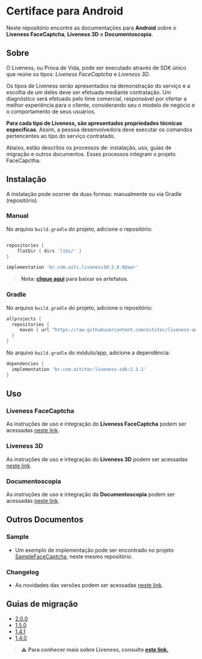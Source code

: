 #  Certiface para Android

Neste repositório encontre as documentações para **Android** sobre o **Liveness FaceCaptcha**, **Liveness 3D** e **Documentoscopia**.



## Sobre

O Liveness, ou Prova de Vida, pode ser executado através de  SDK único que reúne os tipos: *Liveness FaceCaptcha* e *Liveness 3D*. 

Os tipos de Liveness serão apresentados na demonstração do serviço e a escolha de um deles deve ser efetuada mediante contratação. Um diagnóstico será efetuado pelo time comercial, responsável por ofertar a melhor experiência para o cliente, considerando seu o modelo de negócio e o comportamento de seus usuários.

**Para cada tipo de Liveness, são apresentados propriedades técnicas específicas**. Assim, a pessoa desenvolvedora deve executar os comandos pertencentes ao tipo do serviço contratado.

Abaixo, estão descritos os processos de: instalação, uso, guias de migração e outros documentos. Esses processos integram o projeto FaceCapctha.

##  Instalação

A instalação pode ocorrer de duas formas: manualmente ou via Gradle (repositório).

### Manual

No arquivo `build.gradle` do projeto, adicione o repositório:


```gradle

repositories {
    flatDir { dirs 'libs/' }
}

implementation 'br.com.oiti.liveness3d:3.0.0@aar'
```

> **Nota: [clique aqui](https://github.com/oititec/liveness-android-sdk/tree/main/br/com/oititec/liveness-sdk) para baixar os artefatos.**

###  Gradle

No arquivo `build.gradle` do projeto, adicione o repositório:

```gradle
allprojects {
  repositories {
     maven { url "https://raw.githubusercontent.com/oititec/liveness-android-sdk/main/" }
  }
}
```

No arquivo `build.gradle` do módulo/app, adicione a dependência:

```gradle
dependencies {
  implementation 'br.com.oititec:liveness-sdk:2.3.1'
}
```

##  Uso

###  Liveness FaceCaptcha

As instruções de uso e integração do **Liveness FaceCaptcha** podem ser acessadas [neste link](Documentation/Liveness-Usage.md).

###  Liveness 3D

As instruções de uso e integração do **Liveness 3D** podem ser acessadas [neste link](Documentation/Liveness3D-Usage.md).

###  Documentoscopia

As instruções de uso e integração da **Documentoscopia** podem ser acessadas [neste link](Documentation/Documentscopy-Usage.md).


##  Outros Documentos

###  Sample

- Um exemplo de implementação pode ser encontrado no projeto [SampleFaceCaptcha](https://github.com/oititec/liveness-android-sdk/tree/main/FaceCaptchaSample "SampleFaceCaptcha"), neste mesmo repositório.

###  Changelog

- As novidades das versões podem ser acessadas [neste link](Documentation/Changelog.md).

##  Guias de migração

- [2.0.0](Documentation/Migration-Guide-2.0.0.md)
- [1.5.0](Documentation/Migration-Guide-1.5.0.md)
- [1.4.1](Documentation/Migration-Guide-1.4.1.md)
- [1.4.0](Documentation/Migration-Guide-1.4.0.md)

>⚠️ **Para conhecer mais sobre Liveness, consulte [este link.](https://certifaceid.readme.io/docs/liveness-detection-vs-atualizada)**
